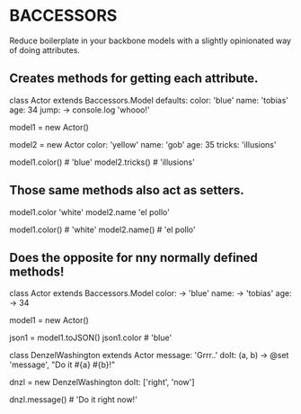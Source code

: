 # BACCESSORS
Reduce boilerplate in your backbone models with a slightly opinionated way of doing attributes.

## Creates methods for getting each attribute.

  class Actor extends Baccessors.Model
    defaults:
      color: 'blue'
      name: 'tobias'
      age: 34
    jump: -> console.log 'whooo!'

  model1 = new Actor()

  model2 = new Actor
    color: 'yellow'
    name: 'gob'
    age: 35
    tricks: 'illusions'
      
  model1.color() # 'blue'
  model2.tricks() # 'illusions'

## Those same methods also act as setters.

  model1.color 'white'
  model2.name 'el pollo'

  model1.color() # 'white'
  model2.name() # 'el pollo'

## Does the opposite for nny normally defined methods! 

  class Actor extends Baccessors.Model
    color: -> 'blue'
    name: -> 'tobias'
    age: -> 34

  model1 = new Actor()

  json1 = model1.toJSON()
  json1.color # 'blue'
        
  class DenzelWashington extends Actor
    message: 'Grrr..'
    doIt: (a, b) ->
      @set 'message', "Do it #{a} #{b}!"

  dnzl = new DenzelWashington
    doIt: ['right', 'now']
  
  dnzl.message() # 'Do it right now!'

    
